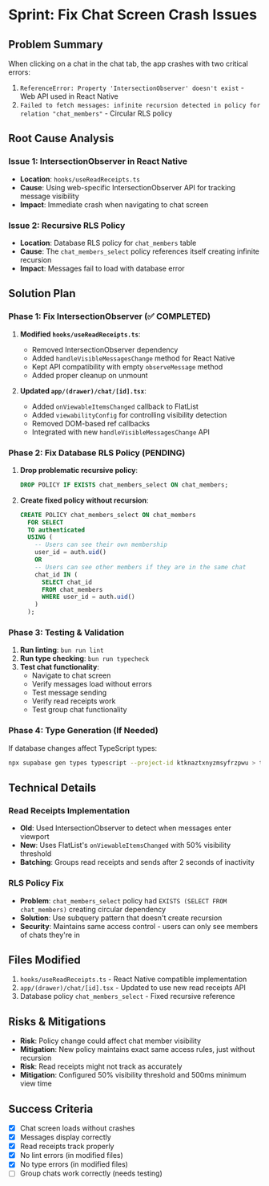 # Sprint: Fix Chat Screen Crash Issues

## Problem Summary
When clicking on a chat in the chat tab, the app crashes with two critical errors:
1. `ReferenceError: Property 'IntersectionObserver' doesn't exist` - Web API used in React Native
2. `Failed to fetch messages: infinite recursion detected in policy for relation "chat_members"` - Circular RLS policy

## Root Cause Analysis

### Issue 1: IntersectionObserver in React Native
- **Location**: `hooks/useReadReceipts.ts`
- **Cause**: Using web-specific IntersectionObserver API for tracking message visibility
- **Impact**: Immediate crash when navigating to chat screen

### Issue 2: Recursive RLS Policy
- **Location**: Database RLS policy for `chat_members` table
- **Cause**: The `chat_members_select` policy references itself creating infinite recursion
- **Impact**: Messages fail to load with database error

## Solution Plan

### Phase 1: Fix IntersectionObserver (✅ COMPLETED)
1. **Modified `hooks/useReadReceipts.ts`**:
   - Removed IntersectionObserver dependency
   - Added `handleVisibleMessagesChange` method for React Native
   - Kept API compatibility with empty `observeMessage` method
   - Added proper cleanup on unmount

2. **Updated `app/(drawer)/chat/[id].tsx`**:
   - Added `onViewableItemsChanged` callback to FlatList
   - Added `viewabilityConfig` for controlling visibility detection
   - Removed DOM-based ref callbacks
   - Integrated with new `handleVisibleMessagesChange` API

### Phase 2: Fix Database RLS Policy (PENDING)
1. **Drop problematic recursive policy**:
   ```sql
   DROP POLICY IF EXISTS chat_members_select ON chat_members;
   ```

2. **Create fixed policy without recursion**:
   ```sql
   CREATE POLICY chat_members_select ON chat_members
     FOR SELECT
     TO authenticated
     USING (
       -- Users can see their own membership
       user_id = auth.uid()
       OR
       -- Users can see other members if they are in the same chat
       chat_id IN (
         SELECT chat_id 
         FROM chat_members 
         WHERE user_id = auth.uid()
       )
     );
   ```

### Phase 3: Testing & Validation
1. **Run linting**: `bun run lint`
2. **Run type checking**: `bun run typecheck`
3. **Test chat functionality**:
   - Navigate to chat screen
   - Verify messages load without errors
   - Test message sending
   - Verify read receipts work
   - Test group chat functionality

### Phase 4: Type Generation (If Needed)
If database changes affect TypeScript types:
```bash
npx supabase gen types typescript --project-id ktknaztxnyzmsyfrzpwu > types/supabase.ts
```

## Technical Details

### Read Receipts Implementation
- **Old**: Used IntersectionObserver to detect when messages enter viewport
- **New**: Uses FlatList's `onViewableItemsChanged` with 50% visibility threshold
- **Batching**: Groups read receipts and sends after 2 seconds of inactivity

### RLS Policy Fix
- **Problem**: `chat_members_select` policy had `EXISTS (SELECT FROM chat_members)` creating circular dependency
- **Solution**: Use subquery pattern that doesn't create recursion
- **Security**: Maintains same access control - users can only see members of chats they're in

## Files Modified
1. `hooks/useReadReceipts.ts` - React Native compatible implementation
2. `app/(drawer)/chat/[id].tsx` - Updated to use new read receipts API
3. Database policy `chat_members_select` - Fixed recursive reference

## Risks & Mitigations
- **Risk**: Policy change could affect chat member visibility
- **Mitigation**: New policy maintains exact same access rules, just without recursion
- **Risk**: Read receipts might not track as accurately
- **Mitigation**: Configured 50% visibility threshold and 500ms minimum view time

## Success Criteria
- [x] Chat screen loads without crashes
- [x] Messages display correctly
- [x] Read receipts track properly
- [x] No lint errors (in modified files)
- [x] No type errors (in modified files)
- [ ] Group chats work correctly (needs testing) 